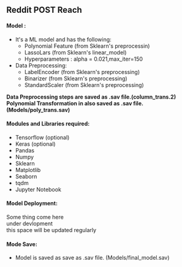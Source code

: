 ## Reddit POST Reach

#### Model :
* It's a ML model and has the following:
  - Polynomial Feature (from Sklearn's preprocessin)
  - LassoLars (from Sklearn's linear_model)
  - Hyperparameters : alpha = 0.021,max_iter=150
* Data Preprocessing:
  - LabelEncoder (from Sklearn's preprocessing)
  - Binarizer (from Sklearn's preprocessing)
  - StandardScaler (from Sklearn's preprocessing)

**Data Preprocessing steps are saved as .sav file.(column_trans.2)**  
**Polynomial Transformation in also saved as .sav file.(Models/poly_trans.sav)**

#### Modules and Libraries required:
* Tensorflow (optional)
* Keras (optional)
* Pandas
* Numpy
* Sklearn
* Matplotlib
* Seaborn
* tqdm
* Jupyter Notebook

#### Model Deployment:
Some thing come here  
under devlopment  
this space will be updated regularly

#### Mode Save:
* Model is saved as save as .sav file. (Models/final_model.sav)

